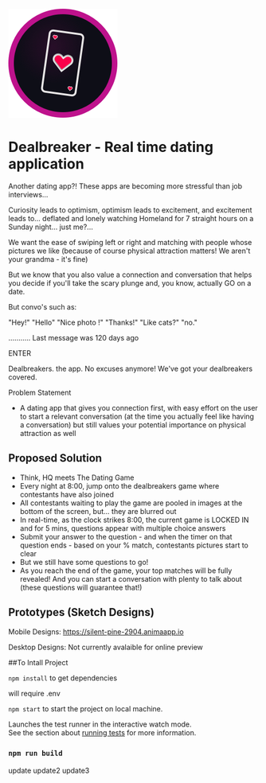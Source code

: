 ![Dealbreaker Logo](./src/images/favicon.png)
# Dealbreaker - Real time dating application

Another dating app?! These apps are becoming more stressful than job interviews...

Curiosity leads to optimism, optimism leads to excitement, and excitement leads to... deflated and lonely watching Homeland for 7 straight hours on a Sunday night... just me?...

We want the ease of swiping left or right and matching with people whose pictures we like (because of course physical attraction matters! We aren't your grandma - it's fine)

But we know that you also value a connection and conversation that helps you decide if you'll take the scary plunge and, you know, actually GO on a date.

But convo's such as:

"Hey!"
"Hello"
"Nice photo !"
"Thanks!"
"Like cats?"
"no."

...........
Last message was 120 days ago

ENTER

Dealbreakers. the app.
No excuses anymore! We've got your dealbreakers covered.

Problem Statement

- A dating app that gives you connection first, with easy effort on the user to start a relevant conversation (at the time you actually feel like having a conversation) but still values your potential importance on physical attraction as well

## Proposed Solution

- Think, HQ meets The Dating Game
- Every night at 8:00, jump onto the dealbreakers game where contestants have also joined
- All contestants waiting to play the game are pooled in images at the bottom of the screen, but... they are blurred out
- In real-time, as the clock strikes 8:00, the current game is LOCKED IN and for 5 mins, questions appear with multiple choice answers
- Submit your answer to the question - and when the timer on that question ends - based on your % match, contestants pictures start to clear
- But we still have some questions to go!
- As you reach the end of the game, your top matches will be fully revealed! And you can start a conversation with plenty to talk about (these questions will guarantee that!)


## Prototypes (Sketch Designs)
Mobile Designs: https://silent-pine-2904.animaapp.io

Desktop Designs: Not currently avalaible for online preview


##To Intall Project

`npm install` to get dependencies

will require .env

`npm start` to start the project on local machine.


Launches the test runner in the interactive watch mode.<br>
See the section about [running tests](https://facebook.github.io/create-react-app/docs/running-tests) for more information.

### `npm run build`

update
update2
update3
